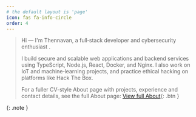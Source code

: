 ```yaml
---
# the default layout is 'page'
icon: fas fa-info-circle
order: 4
---
```


> Hi — I'm Thennavan, a full‑stack developer and cybersecurity enthusiast .
>
> I build secure and scalable web applications and backend services using TypeScript, Node.js, React, Docker, and Nginx. I also work on IoT and machine‑learning projects, and practice ethical hacking on platforms like Hack The Box.
>
> For a fuller CV-style About page with projects, experience and contact details, see the full About page: [View full About](/about/){: .btn }

{: .note }
